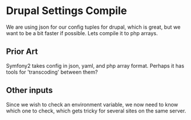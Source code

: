 # Drupal Settings Compile

We are using json for our config tuples for drupal, which is great, but we want
to be a bit faster if possible. Lets compile it to php arrays.

## Prior Art

Symfony2 takes config in json, yaml, and php array format. Perhaps it has tools
for 'transcoding' between them?

## Other inputs

Since we wish to check an environment variable, we now need to know which one to
check, which gets tricky for several sites on the same server.
